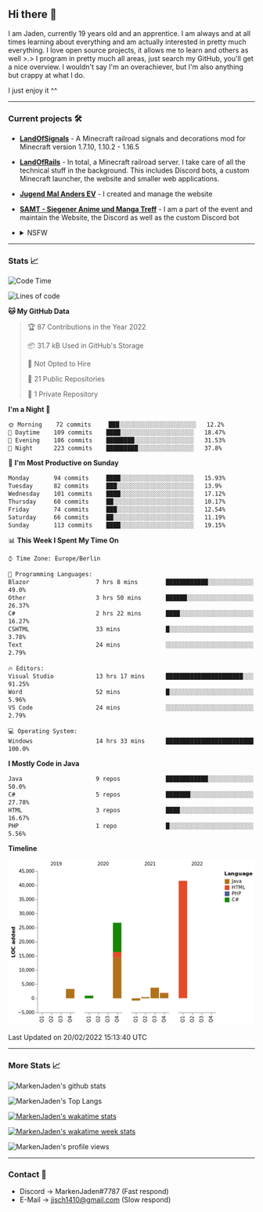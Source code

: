 ## Hi there 👋
I am Jaden, currently 19 years old and an apprentice. I am always and at all times learning about everything and am actually interested in pretty much everything. I love open source projects, it allows me to learn and others as well >.>
I program in pretty much all areas, just search my GitHub, you'll get a nice overview.
I wouldn't say I'm an overachiever, but I'm also anything but crappy at what I do.

I just enjoy it ^^

---

### Current projects 🛠

* [**LandOfSignals**](https://github.com/LandOfRails/LandOfSignals) - A Minecraft railroad signals and decorations mod for Minecraft version 1.7.10, 1.10.2 - 1.16.5
* [**LandOfRails**](https://github.com/LandOfRails) - In total, a Minecraft railroad server. I take care of all the technical stuff in the background. This includes Discord bots, a custom Minecraft launcher, the website and smaller web applications.
* [**Jugend Mal Anders EV**](https://jugendmalanders.de/) - I created and manage the website
* [**SAMT - Siegener Anime und Manga Treff**](https://github.com/Siegener-Anime-und-Manga-Treff-SAMT) - I am a part of the event and maintain the Website, the Discord as well as the custom Discord bot
* <details> 
  <summary>NSFW</summary>
  
  [**Nekos**](https://github.com/MarkenJaden/Nekos) - Website providing you with random lewd neko pics
  
</details>

---

### Stats 📈

<!--START_SECTION:waka-->
![Code Time](http://img.shields.io/badge/Code%20Time-605%20hrs%205%20mins-blue)

![Lines of code](https://img.shields.io/badge/From%20Hello%20World%20I%27ve%20Written-78%20Thousand%20lines%20of%20code-blue)

**🐱 My GitHub Data** 

> 🏆 87 Contributions in the Year 2022
 > 
> 📦 31.7 kB Used in GitHub's Storage 
 > 
> 🚫 Not Opted to Hire
 > 
> 📜 21 Public Repositories 
 > 
> 🔑 1 Private Repository 
 > 
**I'm a Night 🦉** 

```text
🌞 Morning    72 commits     ███░░░░░░░░░░░░░░░░░░░░░░   12.2% 
🌆 Daytime    109 commits    ████░░░░░░░░░░░░░░░░░░░░░   18.47% 
🌃 Evening    186 commits    ████████░░░░░░░░░░░░░░░░░   31.53% 
🌙 Night      223 commits    █████████░░░░░░░░░░░░░░░░   37.8%

```
📅 **I'm Most Productive on Sunday** 

```text
Monday       94 commits     ████░░░░░░░░░░░░░░░░░░░░░   15.93% 
Tuesday      82 commits     ███░░░░░░░░░░░░░░░░░░░░░░   13.9% 
Wednesday    101 commits    ████░░░░░░░░░░░░░░░░░░░░░   17.12% 
Thursday     60 commits     ██░░░░░░░░░░░░░░░░░░░░░░░   10.17% 
Friday       74 commits     ███░░░░░░░░░░░░░░░░░░░░░░   12.54% 
Saturday     66 commits     ██░░░░░░░░░░░░░░░░░░░░░░░   11.19% 
Sunday       113 commits    ████░░░░░░░░░░░░░░░░░░░░░   19.15%

```


📊 **This Week I Spent My Time On** 

```text
⌚︎ Time Zone: Europe/Berlin

💬 Programming Languages: 
Blazor                   7 hrs 8 mins        ████████████░░░░░░░░░░░░░   49.0% 
Other                    3 hrs 50 mins       ██████░░░░░░░░░░░░░░░░░░░   26.37% 
C#                       2 hrs 22 mins       ████░░░░░░░░░░░░░░░░░░░░░   16.27% 
CSHTML                   33 mins             █░░░░░░░░░░░░░░░░░░░░░░░░   3.78% 
Text                     24 mins             ░░░░░░░░░░░░░░░░░░░░░░░░░   2.79%

🔥 Editors: 
Visual Studio            13 hrs 17 mins      ██████████████████████░░░   91.25% 
Word                     52 mins             █░░░░░░░░░░░░░░░░░░░░░░░░   5.96% 
VS Code                  24 mins             ░░░░░░░░░░░░░░░░░░░░░░░░░   2.79%

💻 Operating System: 
Windows                  14 hrs 33 mins      █████████████████████████   100.0%

```

**I Mostly Code in Java** 

```text
Java                     9 repos             ████████████░░░░░░░░░░░░░   50.0% 
C#                       5 repos             ███████░░░░░░░░░░░░░░░░░░   27.78% 
HTML                     3 repos             ████░░░░░░░░░░░░░░░░░░░░░   16.67% 
PHP                      1 repo              █░░░░░░░░░░░░░░░░░░░░░░░░   5.56%

```


**Timeline**

![Chart not found](https://raw.githubusercontent.com/MarkenJaden/MarkenJaden/main/charts/bar_graph.png) 


 Last Updated on 20/02/2022 15:13:40 UTC
<!--END_SECTION:waka-->

---

### More Stats 📈

![MarkenJaden's github stats](https://github-readme-stats.vercel.app/api?username=MarkenJaden&count_private=true&show_icons=true&theme=radical)

![MarkenJaden's Top Langs](https://github-readme-stats.vercel.app/api/top-langs/?username=MarkenJaden&theme=radical)

[![MarkenJaden's wakatime stats](https://github-readme-stats.vercel.app/api/wakatime?username=MarkenJaden&theme=radical)](https://wakatime.com/@17f322c9-222a-48b4-9e15-983c41f7aed4)

[![MarkenJaden's wakatime week stats](https://wakatime.com/badge/user/17f322c9-222a-48b4-9e15-983c41f7aed4.svg)](https://wakatime.com/@17f322c9-222a-48b4-9e15-983c41f7aed4)

<!--[![MarkenJaden's Codewars stats](https://www.codewars.com/users/MarkenJaden/badges/large)](https://www.codewars.com/users/MarkenJaden)-->

![MarkenJaden's profile views](https://komarev.com/ghpvc/?username=MarkenJaden)

---

### Contact 💌

* Discord -> MarkenJaden#7787 (Fast respond)
* E-Mail -> jjsch1410@gmail.com (Slow respond)



<!--
**MarkenJaden/MarkenJaden** is a ✨ _special_ ✨ repository because its `README.md` (this file) appears on your GitHub profile.

Here are some ideas to get you started:

- 🔭 I’m currently working on ...
- 🌱 I’m currently learning ...
- 👯 I’m looking to collaborate on ...
- 🤔 I’m looking for help with ...
- 💬 Ask me about ...
- 📫 How to reach me: ...
- 😄 Pronouns: ...
- ⚡ Fun fact: ...
-->
